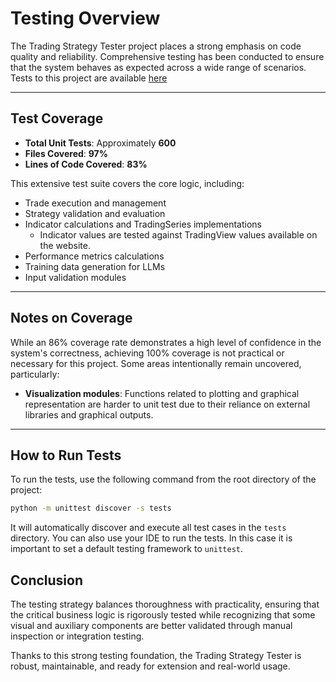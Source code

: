 
# Testing Overview

The Trading Strategy Tester project places a strong emphasis on code quality and reliability. Comprehensive testing has been conducted to ensure that the system behaves as expected across a wide range of scenarios. Tests to this project are available [here](https://github.com/DrDanicka/trading_strategy_tester/tree/main/tests)

---

## Test Coverage

- **Total Unit Tests**: Approximately **600**
- **Files Covered**: **97%**
- **Lines of Code Covered**: **83%**

This extensive test suite covers the core logic, including:
- Trade execution and management
- Strategy validation and evaluation
- Indicator calculations and TradingSeries implementations
  - Indicator values are tested against TradingView values available on the website.
- Performance metrics calculations
- Training data generation for LLMs
- Input validation modules

---

## Notes on Coverage

While an 86% coverage rate demonstrates a high level of confidence in the system's correctness, achieving 100% coverage is not practical or necessary for this project. Some areas intentionally remain uncovered, particularly:

- **Visualization modules**: Functions related to plotting and graphical representation are harder to unit test due to their reliance on external libraries and graphical outputs.

---

## How to Run Tests

To run the tests, use the following command from the root directory of the project:

```bash
python -m unittest discover -s tests
  ```

It will automatically discover and execute all test cases in the `tests` directory. You can also use your IDE to run the tests. In this case it is important to set a default testing framework to `unittest`.

## Conclusion

The testing strategy balances thoroughness with practicality, ensuring that the critical business logic is rigorously tested while recognizing that some visual and auxiliary components are better validated through manual inspection or integration testing.

Thanks to this strong testing foundation, the Trading Strategy Tester is robust, maintainable, and ready for extension and real-world usage.
